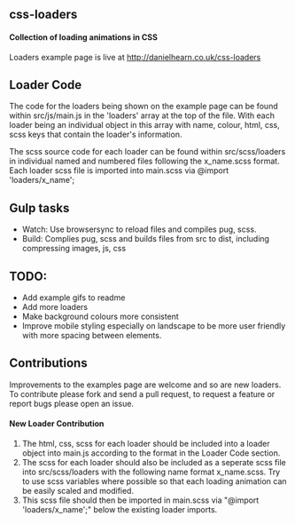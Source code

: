 ## css-loaders

#### Collection of loading animations in CSS

Loaders example page is live at http://danielhearn.co.uk/css-loaders

## Loader Code

The code for the loaders being shown on the example page can be found within src/js/main.js in the 'loaders' array at the top of the file. With each loader being an individual object in this array with name, colour, html, css, scss keys that contain the loader's information. 

The scss source code for each loader can be found within src/scss/loaders in individual named and numbered files following the x_name.scss format. Each loader scss file is imported into main.scss via @import 'loaders/x_name';

## Gulp tasks
- Watch: Use browsersync to reload files and compiles pug, scss.
- Build: Complies pug, scss and builds files from src to dist, including compressing images, js, css

## TODO:
- Add example gifs to readme
- Add more loaders
- Make background colours more consistent
- Improve mobile styling especially on landscape to be more user friendly with more spacing between elements.

## Contributions

Improvements to the examples page are welcome and so are new loaders.
To contribute please fork and send a pull request, to request a feature or report bugs please open an issue.

#### New Loader Contribution

1. The html, css, scss for each loader should be included into a loader object into main.js according to the format in the Loader Code section.
2. The scss for each loader should also be included as a seperate scss file into src/scss/loaders with the following name format x_name.scss. Try to use scss variables where possible so that each loading animation can be easily scaled and modified.
3. This scss file should then be imported in main.scss via "@import 'loaders/x_name';" below the existing loader imports.
